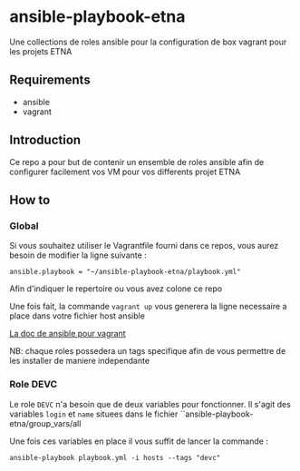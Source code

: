 # ansible-playbook-etna
Une collections de roles ansible pour la configuration de box vagrant pour les projets ETNA

## Requirements

* ansible
* vagrant

## Introduction

Ce repo a pour but de contenir un ensemble de roles ansible afin de configurer facilement vos VM pour vos differents projet
ETNA

## How to

### Global

Si vous souhaitez utiliser le Vagrantfile fourni dans ce repos, vous aurez besoin de modifier la ligne suivante :

``ansible.playbook = "~/ansible-playbook-etna/playbook.yml"``

Afin d'indiquer le repertoire ou vous avez colone ce repo

Une fois fait, la commande ``vagrant up`` vous generera la ligne necessaire a place dans votre fichier host ansible

[La doc de ansible pour vagrant](http://docs.ansible.com/ansible/guide_vagrant.html#running-ansible-manually)

NB: chaque roles possedera un tags specifique afin de vous permettre de les installer de maniere independante

### Role DEVC

Le role ``DEVC`` n'a besoin que de deux variables pour fonctionner.
Il s'agit des variables ``login`` et ``name`` situees dans le fichier ``ansible-playbook-etna/group_vars/all

Une fois ces variables en place il vous suffit de lancer la commande :

``ansible-playbook playbook.yml -i hosts --tags "devc"``
